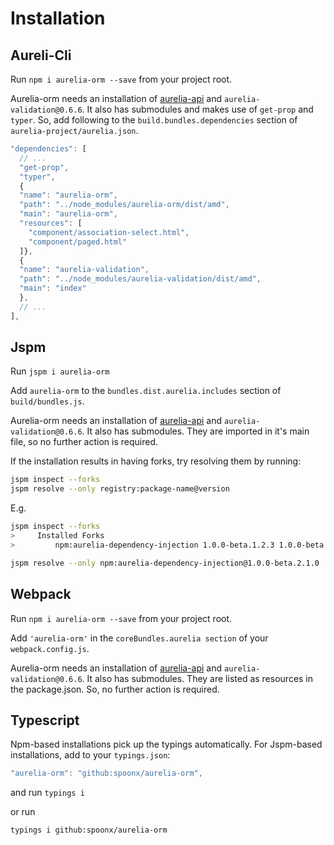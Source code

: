 # Installation

## Aureli-Cli

Run `npm i aurelia-orm --save` from your project root.

Aurelia-orm needs an installation of [aurelia-api](https://www.npmjs.com/package/aurelia-api) and `aurelia-validation@0.6.6`. It also has submodules and makes use of `get-prop` and `typer`. So, add following to the `build.bundles.dependencies` section of `aurelia-project/aurelia.json`.

```js
"dependencies": [
  // ...
  "get-prop",
  "typer",
  {
  "name": "aurelia-orm",
  "path": "../node_modules/aurelia-orm/dist/amd",
  "main": "aurelia-orm",
  "resources": [
    "component/association-select.html",
    "component/paged.html"
  ]},
  {
  "name": "aurelia-validation",
  "path": "../node_modules/aurelia-validation/dist/amd",
  "main": "index"
  },
  // ...
],
```

## Jspm

Run `jspm i aurelia-orm`

Add `aurelia-orm` to the `bundles.dist.aurelia.includes` section of `build/bundles.js`.

Aurelia-orm needs an installation of [aurelia-api](https://www.npmjs.com/package/aurelia-api) and `aurelia-validation@0.6.6`. It also has submodules. They are imported in it's main file, so no further action is required.

If the installation results in having forks, try resolving them by running:

```sh
jspm inspect --forks
jspm resolve --only registry:package-name@version
```

E.g.

```sh
jspm inspect --forks
>     Installed Forks
>         npm:aurelia-dependency-injection 1.0.0-beta.1.2.3 1.0.0-beta.2.1.0

jspm resolve --only npm:aurelia-dependency-injection@1.0.0-beta.2.1.0
```

## Webpack

Run `npm i aurelia-orm --save` from your project root.

Add `'aurelia-orm'` in the `coreBundles.aurelia section` of your `webpack.config.js`.

Aurelia-orm needs an installation of [aurelia-api](https://www.npmjs.com/package/aurelia-api) and `aurelia-validation@0.6.6`. It also has submodules. They are listed as resources in the package.json. So, no further action is required.

## Typescript

Npm-based installations pick up the typings automatically. For Jspm-based installations, add to your `typings.json`:

```js
"aurelia-orm": "github:spoonx/aurelia-orm",
```

and run `typings i`

or run

```sh
typings i github:spoonx/aurelia-orm
```
